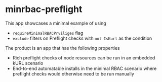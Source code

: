 # minrbac-preflight


This app showcases a minimal example of using

- `requireMinimalRBACPrviliges` flag
- `exclude` filters on Preflight checks with `not IsKurl` as the condition


The product is an app that has the following properties

- Rich preflight checks of node resources can be run in an embedded kURL scenario
- End-to-end automatable installs in the minimal RBAC scenario where preflight checks would otherwise need to be run manually


